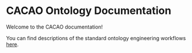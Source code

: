 # CACAO Ontology Documentation

[//]: # "This file is meant to be edited by the ontology maintainer."

Welcome to the CACAO documentation!

You can find descriptions of the standard ontology engineering workflows [here](odk-workflows/index.md).
